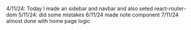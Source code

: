 4/11/24:
Today I made an sidebar and navbar and also seted react-router-dom
5/11/24:
did some mistakes
6/11/24
made note component
7/11/24
almost done with home page logic